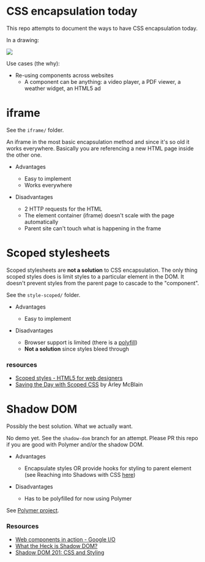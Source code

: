 CSS encapsulation today
=======================

This repo attempts to document the ways to have CSS encapsulation today.

In a drawing:

<img src="http://f.cl.ly/items/1L0R3x2o342T1F3K162J/Screen%20Shot%202013-06-15%20at%2011.15.19.png">

Use cases (the why):

* Re-using components across websites
  * A component can be anything: a video player, a PDF viewer, a weather widget, an HTML5 ad

# iframe 

See the `iframe/` folder.

An iframe in the most basic encapsulation method and since it's so old it works everywhere. Basically you are referencing a new HTML page inside the other one.

* Advantages
  * Easy to implement
  * Works everywhere

* Disadvantages
  * 2 HTTP requests for the HTML
  * The element container (iframe) doesn't scale with the page automatically
  * Parent site can't touch what is happening in the frame
  
# Scoped stylesheets

Scoped stylesheets are **not a solution** to CSS encapsulation. The only thing scoped styles does is limit styles to a particular element in the DOM. It doesn't prevent styles from the parent page to cascade to the "component".

See the `style-scoped/` folder.

* Advantages
  * Easy to implement
  
* Disadvantages
  * Browser support is limited (there is a <a href="https://github.com/thingsinjars/jQuery-Scoped-CSS-plugin">polyfill</a>)
  * **Not a solution** since styles bleed through

### resources

* <a href="http://www.html5forwebdesigners.com/semantics/index.html#scoped_styles">Scoped styles - HTML5 for web designers</a>
* <a href="http://css-tricks.com/saving-the-day-with-scoped-css/">Saving the Day with Scoped CSS</a> by Arley McBlain

# Shadow DOM

Possibly the best solution. What we actually want.

No demo yet. See the `shadow-dom` branch for an attempt. Please PR this repo if you are good with Polymer and/or the shadow DOM.

* Advantages 
  * Encapsulate styles OR provide hooks for styling to parent element (see Reaching into Shadows with CSS <a href="http://glazkov.com/2011/01/14/what-the-heck-is-shadow-dom/">here</a>)
  
* Disadvantages 
  * Has to be polyfilled for now using Polymer

See <a href="http://www.polymer-project.org/">Polymer project</a>.

### Resources

* <a href="http://www.youtube.com/watch?feature=player_embedded&v=0g0oOOT86NY#at=1777">Web components in action - Google I/O</a>
* <a href="http://glazkov.com/2011/01/14/what-the-heck-is-shadow-dom/">What the Heck is Shadow DOM?</a>
* <a href="http://www.html5rocks.com/en/tutorials/webcomponents/shadowdom-201/">Shadow DOM 201: CSS and Styling</a>

